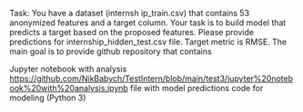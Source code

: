 Task:
You have a dataset (internsh
ip_train.csv) that contains 53 anonymized features and a target column. Your task is to build model that predicts a target based on the proposed features. Please provide predictions for internship_hidden_test.csv file. Target metric is RMSE. The main goal is to provide github repository that contains

Jupyter notebook with analysis https://github.com/NikBabych/TestIntern/blob/main/test3/jupyter%20notebook%20with%20analysis.ipynb
file with model predictions 
code for modeling (Python 3)
